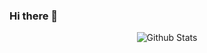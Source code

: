 ### Hi there 👋

<div align="center">
  <img src="https://github-readme-stats.vercel.app/api?username=eskrano&show_icons=true&theme=graywhite" alt="Github Stats" />
</div>


<!--
**eskrano/eskrano** is a ✨ _special_ ✨ repository because its `README.md` (this file) appears on your GitHub profile.

Here are some ideas to get you started:

- 🔭 I’m currently working on ...
- 🌱 I’m currently learning ...
- 👯 I’m looking to collaborate on ...
- 🤔 I’m looking for help with ...
- 💬 Ask me about ...
- 📫 How to reach me: ...
- 😄 Pronouns: ...
- ⚡ Fun fact: ...
-->
